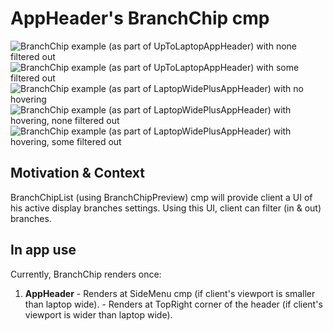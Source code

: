 # AppHeader's BranchChip cmp

![BranchChip example (as part of UpToLaptopAppHeader) with none filtered out](https://i.ibb.co/7N1pZ6D/Screenshot-2023-01-02-at-18-23-26.png)
![BranchChip example (as part of UpToLaptopAppHeader) with some filtered out](https://i.ibb.co/JFbn4pv/Screenshot-2023-01-02-at-18-23-44.png)
![BranchChip example (as part of LaptopWidePlusAppHeader) with no hovering](https://i.ibb.co/xzym0cg/Screenshot-2023-01-02-at-18-22-51.png)
![BranchChip example (as part of LaptopWidePlusAppHeader) with hovering, none filtered out](https://i.ibb.co/tH4ZxFJ/Screenshot-2023-01-02-at-18-23-04.png)
![BranchChip example (as part of LaptopWidePlusAppHeader) with hovering, some filtered out](https://i.ibb.co/C5H973h/Screenshot-2023-01-02-at-18-23-15.png)

## Motivation & Context

BranchChipList (using BranchChipPreview) cmp will provide client a UI of his active display branches settings.
Using this UI, client can filter (in & out) branches.

## In app use

Currently, BranchChip renders once:

1. **AppHeader** - Renders at SideMenu cmp (if client's viewport is smaller than laptop wide). - Renders at TopRight corner of the header (if client's viewport is wider than laptop wide).

